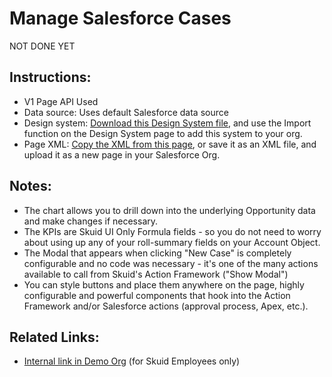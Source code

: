 # Manage Salesforce Cases

NOT DONE YET

## Instructions:  
- V1 Page API Used
- Data source: Uses default Salesforce data source
- Design system: [Download this Design System file](Salesforce_Demo.designsystem), and use the Import function on the Design System page to add this system to your org. 
- Page XML:  [Copy the XML from this page](Account_Hierarchy.xml), or save it as an XML file, and upload it as a new page in your Salesforce Org.  

## Notes:

- The chart allows you to drill down into the underlying Opportunity data and make changes if necessary.
- The KPIs are Skuid UI Only Formula fields - so you do not need to worry about using up any of your roll-summary fields on your Account Object.
- The Modal that appears when clicking "New Case" is completely configurable and no code was necessary - it's one of the many actions available to call from Skuid's Action Framework ("Show Modal")
- You can style buttons and place them anywhere on the page, highly configurable and powerful components that hook into the Action Framework and/or Salesforce actions (approval process, Apex, etc.).

## Related Links: 
- [Internal link in Demo Org](https://skuid-demo.lightning.force.com/lightning/n/Account_Navigator) (for Skuid Employees only)

